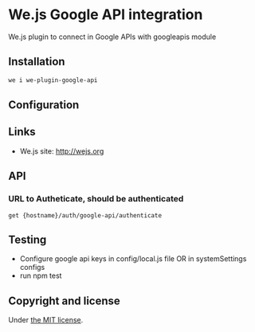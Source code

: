 # We.js Google API integration

We.js plugin to connect in Google APIs with googleapis module

## Installation

```sh
we i we-plugin-google-api
```

## Configuration

## Links

* We.js site: http://wejs.org

## API

### URL to Autheticate, should be authenticated

`get {hostname}/auth/google-api/authenticate`

## Testing

- Configure google api keys in config/local.js file OR in systemSettings configs
- run npm test

## Copyright and license

Under [the MIT license](https://github.com/wejs/we-core/blob/master/LICENSE.md).
